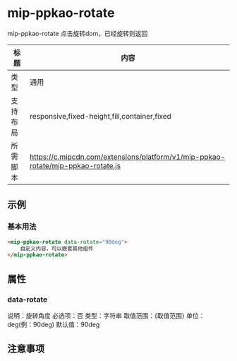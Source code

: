 # mip-ppkao-rotate

mip-ppkao-rotate 点击旋转dom，已经旋转则返回

标题|内容
----|----
类型|通用
支持布局|responsive,fixed-height,fill,container,fixed
所需脚本|https://c.mipcdn.com/extensions/platform/v1/mip-ppkao-rotate/mip-ppkao-rotate.js

## 示例

### 基本用法
```html
<mip-ppkao-rotate data-rotate="90deg">
    自定义内容，可以嵌套其他组件
</mip-ppkao-rotate>
```

## 属性

### data-rotate

说明：旋转角度
必选项：否
类型：字符串
取值范围：{取值范围}
单位：deg(例：90deg)
默认值：90deg

## 注意事项

